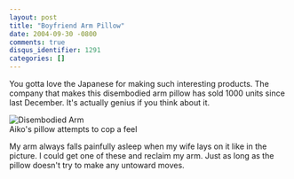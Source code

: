 ```yaml
---
layout: post
title: "Boyfriend Arm Pillow"
date: 2004-09-30 -0800
comments: true
disqus_identifier: 1291
categories: []
---
```

You gotta love the Japanese for making such interesting products. The
company that makes this disembodied arm pillow has sold 1000 units since
last December. It's actually genius if you think about it.

![Disembodied Arm](/images/disembodiedArm.jpg) \
 Aiko's pillow attempts to cop a feel

My arm always falls painfully asleep when my wife lays on it like in the
picture. I could get one of these and reclaim my arm. Just as long as
the pillow doesn't try to make any untoward moves.

